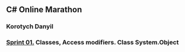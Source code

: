 ## C# Online Marathon
### Korotych Danyil

### [**Sprint 01.**](https://github.com/dankor1498/csharp-online-marathon/blob/master/Sprint01/Tasks.md) Classes, Access modifiers. Class System.Object
